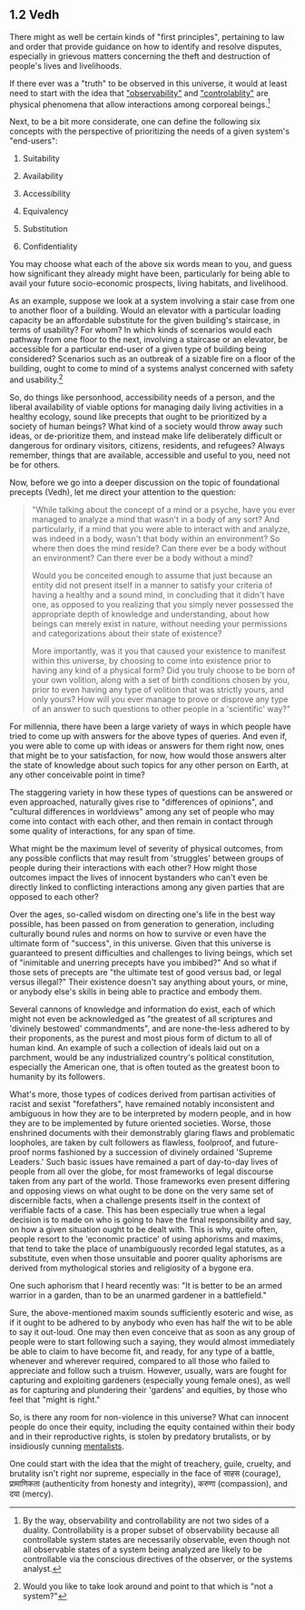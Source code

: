 ## 1.2 Vedh

There might as well be certain kinds of "first principles", pertaining to law and order that provide guidance on how to identify and resolve disputes, especially in grievous matters concerning the theft and destruction of people's lives and livelihoods. 

If there ever was a "truth" to be observed in this universe, it would at least need to start with the idea that ["observability"](https://en.wikipedia.org/wiki/Observability) and ["controlablity"](https://en.wikipedia.org/wiki/Observability) are physical phenomena that allow interactions among corporeal beings.[^1] 

Next, to be a bit more considerate, one can define the following six concepts with the perspective of prioritizing the needs of a given system's "end-users":

1. Suitability

1. Availability 

1. Accessibility 

1. Equivalency 

1. Substitution 

1. Confidentiality

You may choose what each of the above six words mean to you, and guess how significant they already might have been, particularly for being able to avail your future socio-economic prospects, living habitats, and livelihood. 

As an example, suppose we look at a system involving a stair case from one to another floor of a building. Would an elevator with a particular loading capacity be an affordable substitute for the given building's staircase, in terms of usability? For whom? In which kinds of scenarios would each pathway from one floor to the next, involving a staircase or an elevator, be accessible for a particular end-user of a given type of building being considered? Scenarios such as an outbreak of a sizable fire on a floor of the building, ought to come to mind of a systems analyst concerned with safety and usability.[^2] 

So, do things like personhood, accessibility needs of a person, and the liberal availability of viable options for managing daily living activities in a healthy ecology, sound like precepts that ought to be prioritized by a society of human beings? What kind of a society would throw away such ideas, or de-prioritize them, and instead make life deliberately difficult or dangerous for ordinary visitors, citizens, residents, and refugees? Always remember, things that are available, accessible and useful to you, need not be for others. 

Now, before we go into a deeper discussion on the topic of foundational precepts (Vedh), let me direct your attention to the question: 

>"While talking about the concept of a mind or a psyche, have you ever managed to analyze a mind that wasn't in a body of any sort? And particularly, if a mind that you were able to interact with and analyze, was indeed in a body, wasn't that body within an environment? So where then does the mind reside? Can there ever be a body without an environment? Can there ever be a body without a mind? 
>
>Would you be conceited enough to assume that just because an entity did not present itself in a manner to satisfy your criteria of having a healthy and a sound mind, in concluding that it didn't have one, as opposed to you realizing that you simply never possessed the appropriate depth of knowledge and understanding, about how beings can merely exist in nature, without needing your permissions and categorizations about their state of existence? 
>
>More importantly, was it you that caused your existence to manifest within this universe, by choosing to come into existence prior to having any kind of a physical form? Did you truly choose to be born of your own volition, along with a set of birth conditions chosen by you, prior to even having any type of volition that was strictly yours, and only yours? How will you ever manage to prove or disprove any type of an answer to such questions to other people in a 'scientific' way?" 

For millennia, there have been a large variety of ways in which people have tried to come up with answers for the above types of queries. And even if, you were able to come up with ideas or answers for them right now, ones that might be to your satisfaction, for now, how would those answers alter the state of knowledge about such topics for any other person on Earth, at any other conceivable point in time? 

The staggering variety in how these types of questions can be answered or even approached, naturally gives rise to "differences of opinions", and "cultural differences in worldviews" among any set of people who may come into contact with each other, and then remain in contact through some quality of interactions, for any span of time. 

What might be the maximum level of severity of physical outcomes, from any possible conflicts that may result from 'struggles' between groups of people during their interactions with each other? How might those outcomes impact the lives of innocent bystanders who can't even be directly linked to conflicting interactions among any given parties that are opposed to each other? 

Over the ages, so-called wisdom on directing one's life in the best way possible, has been passed on from generation to generation, including culturally bound rules and norms on how to survive or even have the ultimate form of "success", in this universe. Given that this universe is guaranteed to present difficulties and challenges to living beings, which set of "inimitable and unerring precepts have you imbibed?" And so what if those sets of precepts are "the ultimate test of good versus bad, or legal versus illegal?" Their existence doesn't say anything about yours, or mine, or anybody else's skills in being able to practice and embody them. 

Several cannons of knowledge and information do exist, each of which might not even be acknowledged as "the greatest of all scriptures and 'divinely bestowed' commandments", and are none-the-less adhered to by their proponents, as the purest and most pious form of dictum to all of human kind. An example of such a collection of ideals laid out on a parchment, would be any industrialized country's political constitution, especially the American one, that is often touted as the greatest boon to humanity by its followers. 

What's more, those types of codices derived from partisan activities of racist and sexist "forefathers", have remained notably inconsistent and ambiguous in how they are to be interpreted by modern people, and in how they are to be implemented by future oriented societies. Worse, those enshrined documents with their demonstrably glaring flaws and problematic loopholes, are taken by cult followers as flawless, foolproof, and future-proof norms fashioned by a succession of divinely ordained 'Supreme Leaders.' Such basic issues have remained a part of day-to-day lives of people from all over the globe, for most frameworks of legal discourse taken from any part of the world. Those frameworks even present differing and opposing views on what ought to be done on the very same set of discernible facts, when a challenge presents itself in the context of verifiable facts of a case. This has been especially true when a legal decision is to made on who is going to have the final responsibility and say, on how a given situation ought to be dealt with. This is why, quite often, people resort to the 'economic practice' of using aphorisms and maxims, that tend to take the place of unambiguously recorded legal statutes, as a substitute, even when those unsuitable and poorer quality aphorisms are derived from mythological stories and religiosity of a bygone era. 

One such aphorism that I heard recently was: "It is better to be an armed warrior in a garden, than to be an unarmed gardener in a battlefield." 

Sure, the above-mentioned maxim sounds sufficiently esoteric and wise, as if it ought to be adhered to by anybody who even has half the wit to be able to say it out-loud. One may then even conceive that as soon as any group of people were to start following such a saying, they would almost immediately be able to claim to have become fit, and ready, for any type of a battle, whenever and wherever required, compared to all those who failed to appreciate and follow such a truism. However, usually, wars are fought for capturing and exploiting gardeners (especially young female ones), as well as for capturing and plundering their 'gardens' and equities, by those who feel that "might is right." 

So, is there any room for non-violence in this universe? What can innocent people do once their equity, including the equity contained within their body and in their reproductive rights, is stolen by predatory brutalists, or by insidiously cunning [mentalists](https://en.wiktionary.org/wiki/mentalism). 

One could start with the idea that the might of treachery, guile, cruelty, and brutality isn't right nor supreme, especially in the face of साहस (courage), प्रामाणिकता (authenticity from honesty and integrity), करुणा (compassion), and दया (mercy). 

[^1]: By the way, observability and controllability are not two sides of a duality. Controllability is a proper subset of observability because all controllable system states are necessarily observable, even though not all observable states of a system being analyzed are likely to be controllable via the conscious directives of the observer, or the systems analyst.  

[^2]: Would you like to take look around and point to that which is "not a system?" 
